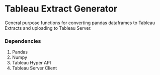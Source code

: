 # Tableau Extract Generator
General purpose functions for converting pandas dataframes to Tableau Extracts and uploading to Tableau Server.

<h3>Dependencies</h3>
<ol>
  <li>Pandas</li>
  <li>Numpy</li>
  <li>Tableau Hyper API</li>
  <li>Tableau Server Client</li>
</ol>
